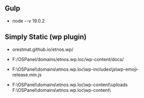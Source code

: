 ## Gulp
* node --v 19.0.2


## Simply Static (wp plugin)
* orestmat.github.io/etnos.wp/
* F:/OSPanel/domains/etnos.wp.loc/wp-content/docs/

* F:\OSPanel\domains\etnos.wp.loc\wp-includes\js\wp-emoji-release.min.js
* F:\OSPanel\domains\etnos.wp.loc\wp-content\uploads\
  F:\OSPanel\domains\etnos.wp.loc\wp-content\
